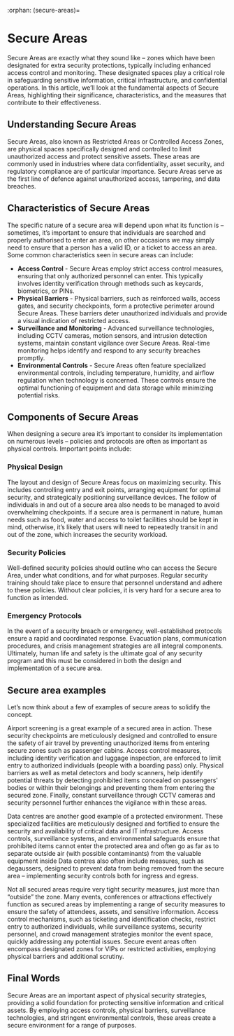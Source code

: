:orphan:
(secure-areas)=

# Secure Areas

Secure Areas are exactly what they sound like – zones which have been designated for extra security protections, typically including enhanced access control and monitoring. These designated spaces play a critical role in safeguarding sensitive information, critical infrastructure, and confidential operations. In this article, we’ll look at the fundamental aspects of Secure Areas, highlighting their significance, characteristics, and the measures that contribute to their effectiveness.



## Understanding Secure Areas

Secure Areas, also known as Restricted Areas or Controlled Access Zones, are physical spaces specifically designed and controlled to limit unauthorized access and protect sensitive assets. These areas are commonly used in industries where data confidentiality, asset security, and regulatory compliance are of particular importance. Secure Areas serve as the first line of defence against unauthorized access, tampering, and data breaches.



## Characteristics of Secure Areas

The specific nature of a secure area will depend upon what its function is – sometimes, it’s important to ensure that individuals are searched and properly authorised to enter an area, on other occasions we may simply need to ensure that a person has a valid ID, or a ticket to access an area. Some common characteristics seen in secure areas can include:

- **Access Control** - Secure Areas employ strict access control measures, ensuring that only authorized personnel can enter. This typically involves identity verification through methods such as keycards, biometrics, or PINs.
- **Physical Barriers** - Physical barriers, such as reinforced walls, access gates, and security checkpoints, form a protective perimeter around Secure Areas. These barriers deter unauthorized individuals and provide a visual indication of restricted access.
- **Surveillance and Monitoring** - Advanced surveillance technologies, including CCTV cameras, motion sensors, and intrusion detection systems, maintain constant vigilance over Secure Areas. Real-time monitoring helps identify and respond to any security breaches promptly.
- **Environmental Controls** - Secure Areas often feature specialized environmental controls, including temperature, humidity, and airflow regulation when technology is concerned. These controls ensure the optimal functioning of equipment and data storage while minimizing potential risks.



## Components of Secure Areas

When designing a secure area it’s important to consider its implementation on numerous levels – policies and protocols are often as important as physical controls. Important points include: 

### Physical Design

The layout and design of Secure Areas focus on maximizing security. This includes controlling entry and exit points, arranging equipment for optimal security, and strategically positioning surveillance devices. The follow of individuals in and out of a secure area also needs to be managed to avoid overwhelming checkpoints. If a secure area is permanent in nature, human needs such as food, water and access to toilet facilities should be kept in mind, otherwise, it’s likely that users will need to repeatedly transit in and out of the zone, which increases the security workload. 

### Security Policies

Well-defined security policies should outline who can access the Secure Area, under what conditions, and for what purposes. Regular security training should take place to ensure that personnel understand and adhere to these policies. Without clear policies, it is very hard for a secure area to function as intended.

### Emergency Protocols

In the event of a security breach or emergency, well-established protocols ensure a rapid and coordinated response. Evacuation plans, communication procedures, and crisis management strategies are all integral components. Ultimately, human life and safety is the ultimate goal of any security program and this must be considered in both the design and implementation of a secure area.

 

## Secure area examples

Let’s now think about a few of examples of secure areas to solidify the concept. 

Airport screening is a great example of a secured area in action. These security checkpoints are meticulously designed and controlled to ensure the safety of air travel by preventing unauthorized items from entering secure zones such as passenger cabins. Access control measures, including identity verification and luggage inspection, are enforced to limit entry to authorized individuals (people with a boarding pass) only. Physical barriers as well as metal detectors and body scanners, help identify potential threats by detecting prohibited items concealed on passengers' bodies or within their belongings and preventing them from entering the secured zone. Finally, constant surveillance through CCTV cameras and security personnel further enhances the vigilance within these areas. 

Data centres are another good example of a protected environment. These specialized facilities are meticulously designed and fortified to ensure the security and availability of critical data and IT infrastructure. Access controls, surveillance systems, and environmental safeguards ensure that prohibited items cannot enter the protected area and often go as far as to separate outside air (with possible contaminants) from the valuable equipment inside Data centres also often include measures, such as degaussers, designed to prevent data from being removed from the secure area – implementing security controls both for ingress and egress. 

Not all secured areas require very tight security measures, just more than “outside” the zone. Many events, conferences or attractions effectively function as secured areas by implementing a range of security measures to ensure the safety of attendees, assets, and sensitive information. Access control mechanisms, such as ticketing and identification checks, restrict entry to authorized individuals, while surveillance systems, security personnel, and crowd management strategies monitor the event space, quickly addressing any potential issues. Secure event areas often encompass designated zones for VIPs or restricted activities, employing physical barriers and additional scrutiny.

## Final Words

Secure Areas are an important aspect of physical security strategies, providing a solid foundation for protecting sensitive information and critical assets. By employing access controls, physical barriers, surveillance technologies, and stringent environmental controls, these areas create a secure environment for a range of purposes. 

 
